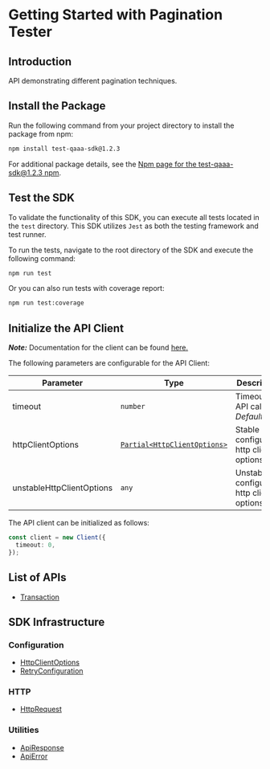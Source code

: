 
# Getting Started with Pagination Tester

## Introduction

API demonstrating different pagination techniques.

## Install the Package

Run the following command from your project directory to install the package from npm:

```bash
npm install test-qaaa-sdk@1.2.3
```

For additional package details, see the [Npm page for the test-qaaa-sdk@1.2.3 npm](https://www.npmjs.com/package/test-qaaa-sdk/v/1.2.3).

## Test the SDK

To validate the functionality of this SDK, you can execute all tests located in the `test` directory. This SDK utilizes `Jest` as both the testing framework and test runner.

To run the tests, navigate to the root directory of the SDK and execute the following command:

```bash
npm run test
```

Or you can also run tests with coverage report:

```bash
npm run test:coverage
```

## Initialize the API Client

**_Note:_** Documentation for the client can be found [here.](https://www.github.com/tahaali2000/test-qaaa-js-sdk/tree/1.2.3/doc/client.md)

The following parameters are configurable for the API Client:

| Parameter | Type | Description |
|  --- | --- | --- |
| timeout | `number` | Timeout for API calls.<br>*Default*: `0` |
| httpClientOptions | [`Partial<HttpClientOptions>`](https://www.github.com/tahaali2000/test-qaaa-js-sdk/tree/1.2.3/doc/http-client-options.md) | Stable configurable http client options. |
| unstableHttpClientOptions | `any` | Unstable configurable http client options. |

The API client can be initialized as follows:

```ts
const client = new Client({
  timeout: 0,
});
```

## List of APIs

* [Transaction](https://www.github.com/tahaali2000/test-qaaa-js-sdk/tree/1.2.3/doc/controllers/transaction.md)

## SDK Infrastructure

### Configuration

* [HttpClientOptions](https://www.github.com/tahaali2000/test-qaaa-js-sdk/tree/1.2.3/doc/http-client-options.md)
* [RetryConfiguration](https://www.github.com/tahaali2000/test-qaaa-js-sdk/tree/1.2.3/doc/retry-configuration.md)

### HTTP

* [HttpRequest](https://www.github.com/tahaali2000/test-qaaa-js-sdk/tree/1.2.3/doc/http-request.md)

### Utilities

* [ApiResponse](https://www.github.com/tahaali2000/test-qaaa-js-sdk/tree/1.2.3/doc/api-response.md)
* [ApiError](https://www.github.com/tahaali2000/test-qaaa-js-sdk/tree/1.2.3/doc/api-error.md)

